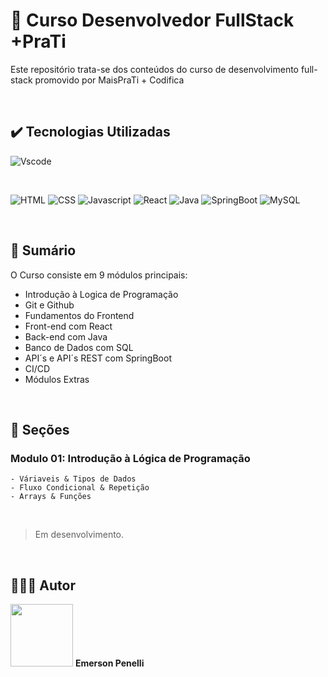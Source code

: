 # 📌 Curso Desenvolvedor FullStack +PraTi
Este repositório trata-se dos conteúdos do curso de desenvolvimento full-stack promovido por MaisPraTi + Codifica 

<br>

## ✔️ Tecnologias Utilizadas

![Vscode](https://img.shields.io/badge/Made%20for-VSCode-1f425f.svg)

<br>

![HTML](https://img.shields.io/badge/HTML5-E34F26?style=for-the-badge&logo=html5&logoColor=white)
![CSS](https://img.shields.io/badge/CSS3-1572B6?style=for-the-badge&logo=css3&logoColor=white)
![Javascript](https://img.shields.io/badge/JavaScript-323330?style=for-the-badge&logo=javascript&logoColor=F7DF1E)
![React](https://img.shields.io/badge/React-20232A?style=for-the-badge&logo=react&logoColor=61DAFB)
![Java](https://img.shields.io/badge/Java-ED8B00?style=for-the-badge&logo=openjdk&logoColor=white)
![SpringBoot](https://img.shields.io/badge/Spring-6DB33F?style=for-the-badge&logo=spring&logoColor=white)
![MySQL](https://img.shields.io/badge/MySQL-00000F?style=for-the-badge&logo=mysql&logoColor=white)



<br>

## 📎 Sumário
O Curso consiste em 9 módulos principais:
- Introdução à Logica de Programação
- Git e Github 
- Fundamentos do Frontend
- Front-end com React
- Back-end com Java
- Banco de Dados com SQL
- API´s e API´s REST com SpringBoot
- CI/CD
- Módulos Extras

<br>

## 📝 Seções
### Modulo 01: Introdução à Lógica de Programação
    - Váriaveis & Tipos de Dados
    - Fluxo Condicional & Repetição
    - Arrays & Funções

<br>

> Em desenvolvimento.

<br>

## 🙋🏻‍♂️ Autor

<img src="https://avatars.githubusercontent.com/u/132641090?v=4" width="100" height="100">
<b>Emerson Penelli</b>
